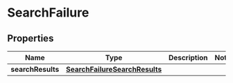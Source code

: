 
# SearchFailure

## Properties
Name | Type | Description | Notes
------------ | ------------- | ------------- | -------------
**searchResults** | [**SearchFailureSearchResults**](SearchFailureSearchResults.md) |  | 



